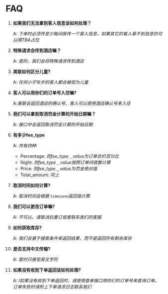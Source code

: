 # FAQ

1. **如果我们无法拿到客人信息该如何处理？**

   A: *下单时必须传至少每间房传一个客人信息，如果其它的客人拿不到信息的可以用TBA占位*

2. **特殊请求会传到酒店嘛？**

   A: *是的，我们会将特殊请求传到酒店*

3. **美联如何区分儿童?**

   A: *任何小于16岁的客人都会被视为儿童*

4. **客人可以用你们的订单号入住嘛?**

   A:*美联会返回酒店的确认号，客人可以使用酒店确认号来入住*

5. **我们可以拿到取消罚金计算的开始日期嘛？**

   A: *接口中会返回取消罚金计算的开始日期*

6. **有多少fee_type**

   A: *共有四种:*

   - Percentage: *则fee_type＿value为订单总价百分比*
   - Night: *则fee_type＿value按照订单间夜数计算*
   - Price: *则fee_type＿value为罚金绝对值*
   - Total_amount: *同上*

7. **取消时间如何计算?**

   A: *取消时间会根据 `timezone`返回值计算*

8. **我们可以更改订单嘛?**

   A: *不可以，请取消后重订或者联系我们的客服*

9. **如何获取库存?**

   A: *我们会基于搜索条件来返回结果，而不是返回所有剩余库存*

10. **是否支持中文传输?**

    A: *暂时只接受英文字符*

11. **如果没有收到下单返回该如何处理?**

    A: *I如果没有收到下单返回时，请使用查单接口用你们的订单号来查询订单。订单失败时请附上下单请求日志联系我们*

